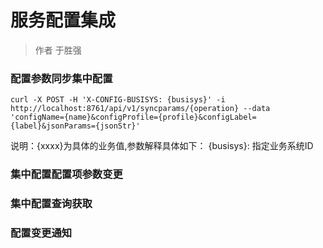 # 服务配置集成

> 作者 于胜强

### 配置参数同步集中配置

`curl -X POST -H 'X-CONFIG-BUSISYS: {busisys}' -i http://localhost:8761/api/v1/syncparams/{operation} --data 'configName={name}&configProfile={profile}&configLabel={label}&jsonParams={jsonStr}'`

说明：{xxxx}为具体的业务值,参数解释具体如下：
{busisys}: 指定业务系统ID


### 集中配置配置项参数变更


### 集中配置查询获取




### 配置变更通知





